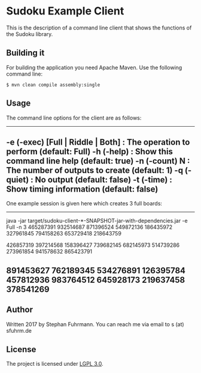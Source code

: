 # Sudoku Example Client

This is the description of a command line client that shows the functions of the Sudoku library.

## Building it

For building the application you need Apache Maven.
Use the following command line:

    $ mvn clean compile assembly:single
    
## Usage

The command line options for the client are as follows:

---------------------------------------
 -e (-exec) [Full | Riddle | Both] : The operation to perform (default: Full)
 -h (-help)                        : Show this command line help (default: true)
 -n (-count) N                     : The number of outputs to create (default:
                                     1)
 -q (-quiet)                       : No output (default: false)
 -t (-time)                        : Show timing information (default: false)
---------------------------------------

One example session is given here which creates 3 full boards:

---------------------------------------
java -jar target/sudoku-client-*-SNAPSHOT-jar-with-dependencies.jar  -e Full -n 3
465287391
932514687
871396524
549872136
186435972
327961845
794158263
653729418
218643759

426857319
397214568
158396427
739682145
682145973
514739286
273961854
941578632
865423791

891453627
762189345
534276891
126395784
457812936
983764512
645928173
219637458
378541269
---------------------------------------

## Author

Written 2017 by Stephan Fuhrmann. You can reach me via email to s (at) sfuhrm.de

## License

The project is licensed under [LGPL 3.0](https://www.gnu.org/licenses/lgpl-3.0.en.html).
